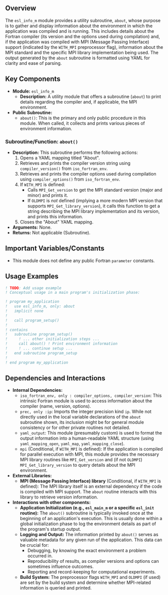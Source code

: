 ## Overview

The `esl_info_m` module provides a utility subroutine, `about`, whose purpose is to gather and display information about the environment in which the application was compiled and is running. This includes details about the Fortran compiler (its version and the options used during compilation) and, if the application was compiled with MPI (Message Passing Interface) support (indicated by the `WITH_MPI` preprocessor flag), information about the MPI standard and the specific MPI library implementation being used. The output generated by the `about` subroutine is formatted using YAML for clarity and ease of parsing.

## Key Components

- **Module:** `esl_info_m`
    - **Description:** A utility module that offers a subroutine (`about`) to print details regarding the compiler and, if applicable, the MPI environment.
- **Public Subroutine:**
    - `about()`: This is the primary and only public procedure in this module. When called, it collects and prints various pieces of environment information.

### Subroutine/Function: `about()`
- **Description:** This subroutine performs the following actions:
    1.  Opens a YAML mapping titled "About".
    2.  Retrieves and prints the compiler version string using `compiler_version()` from `iso_fortran_env`.
    3.  Retrieves and prints the compiler options used during compilation using `compiler_options()` from `iso_fortran_env`.
    4.  If `WITH_MPI` is defined:
        *   Calls `MPI_Get_version` to get the MPI standard version (major and minor) and prints it.
        *   If `OLDMPI` is *not* defined (implying a more modern MPI version that supports `MPI_Get_library_version`), it calls this function to get a string describing the MPI library implementation and its version, and prints this information.
    5.  Closes the "About" YAML mapping.
- **Arguments:** None.
- **Returns:** Not applicable (Subroutine).

## Important Variables/Constants
- This module does not define any public Fortran `parameter` constants.

## Usage Examples
```fortran
! TODO: Add usage example
! Conceptual usage in a main program's initialization phase:

! program my_application
!   use esl_info_m, only: about
!   implicit none
!
!   call program_setup()
!
! contains
!   subroutine program_setup()
!     ! ... other initialization steps ...
!     call about() ! Print environment information
!     ! ... continue setup ...
!   end subroutine program_setup
!
! end program my_application
```

## Dependencies and Interactions

- **Internal Dependencies:**
    - `iso_fortran_env, only : compiler_options, compiler_version`: This intrinsic Fortran module is used to access information about the compiler (name, version, options).
    - `prec, only :ip`: Imports the integer precision kind `ip`. While not directly used in the local variable declarations of the `about` subroutine shown, its inclusion might be for general module consistency or for other private routines not detailed.
    - `yaml_output`: This module (presumably custom) is used to format the output information into a human-readable YAML structure (using `yaml_mapping_open`, `yaml_map`, `yaml_mapping_close`).
    - `mpi` (Conditional, if `WITH_MPI` is defined): If the application is compiled for parallel execution with MPI, this module provides the necessary MPI library routines like `MPI_Get_version` and (if not `OLDMPI`) `MPI_Get_library_version` to query details about the MPI environment.
- **External Libraries:**
    - **MPI (Message Passing Interface) library** (Conditional, if `WITH_MPI` is defined): The MPI library itself is an external dependency if the code is compiled with MPI support. The `about` routine interacts with this library to retrieve version information.
- **Interactions with other components:**
    - **Application Initialization (e.g., `esl_main_m` or a specific `esl_init` routine):** The `about()` subroutine is typically invoked once at the beginning of an application's execution. This is usually done within a global initialization phase to log the environment details as part of the program's startup output.
    - **Logging and Output:** The information printed by `about()` serves as valuable metadata for any given run of the application. This data can be crucial for:
        -   Debugging, by knowing the exact environment a problem occurred in.
        -   Reproducibility of results, as compiler versions and options can sometimes influence outcomes.
        -   Reporting and record-keeping for computational experiments.
    - **Build System:** The preprocessor flags `WITH_MPI` and `OLDMPI` (if used) are set by the build system and determine whether MPI-related information is queried and printed.
